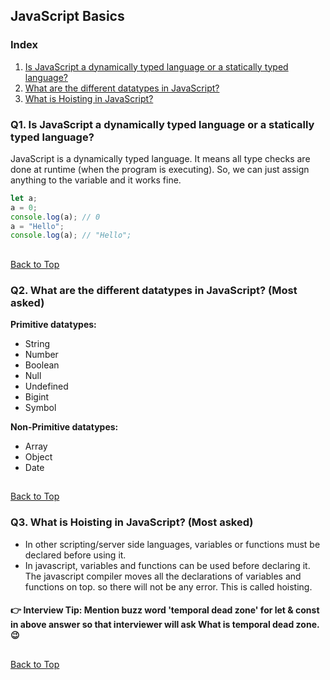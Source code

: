 ## JavaScript Basics

### Index
1. [Is JavaScript a dynamically typed language or a statically typed language?](#q1-is-javascript-a-dynamically-typed-language-or-a-statically-typed-language)
2. [What are the different datatypes in JavaScript?](#q2-what-are-the-different-datatypes-in-javascript-most-asked)
3. [What is Hoisting in JavaScript?](#q3-what-is-hoisting-in-javascript-most-asked)

### Q1. Is JavaScript a dynamically typed language or a statically typed language?
JavaScript is a dynamically typed language. It means all type checks are done at runtime (when the program is executing). So, we can just assign anything to the variable and it works fine.

```javascript
let a;
a = 0;
console.log(a); // 0
a = "Hello";
console.log(a); // "Hello";
```
##
[Back to Top](#javascript-basics)

### Q2. What are the different datatypes in JavaScript? (Most asked)

**Primitive datatypes:**
- String
- Number
- Boolean
- Null
- Undefined
- Bigint
- Symbol

**Non-Primitive datatypes:**
- Array
- Object
- Date
##
[Back to Top](#javascript-basics)

### Q3. What is Hoisting in JavaScript? (Most asked)
- In other scripting/server side languages, variables or functions must be declared before using it.
- In javascript, variables and functions can be used before declaring it. The javascript compiler moves all the declarations of variables and functions on top. so there will not be any error. This is called hoisting.
#### 👉 Interview Tip: Mention buzz word 'temporal dead zone' for let & const in above answer so that interviewer will ask What is temporal dead zone. 😉
##
[Back to Top](#javascript-basics)
